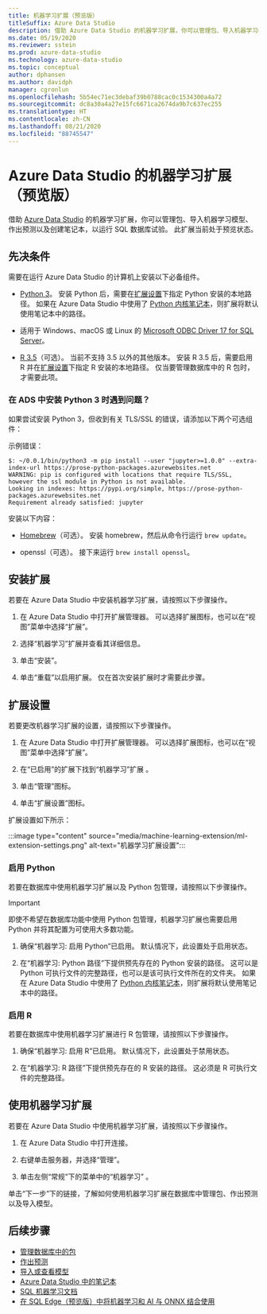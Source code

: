 ```yaml
---
title: 机器学习扩展（预览版）
titleSuffix: Azure Data Studio
description: 借助 Azure Data Studio 的机器学习扩展，你可以管理包、导入机器学习模型、作出预测以及创建笔记本，以运行 SQL 数据库试验。
ms.date: 05/19/2020
ms.reviewer: sstein
ms.prod: azure-data-studio
ms.technology: azure-data-studio
ms.topic: conceptual
author: dphansen
ms.author: davidph
manager: cgronlun
ms.openlocfilehash: 5b54ec71ec3debaf39b0788cac0c1534300a4a72
ms.sourcegitcommit: dc8a30a4a27e15fc6671ca2674da9b7c637ec255
ms.translationtype: HT
ms.contentlocale: zh-CN
ms.lasthandoff: 08/21/2020
ms.locfileid: "88745547"
---
```

# <a name="machine-learning-extension-preview-for-azure-data-studio"></a>Azure Data Studio 的机器学习扩展（预览版）

借助 [Azure Data Studio](what-is.md) 的机器学习扩展，你可以管理包、导入机器学习模型、作出预测以及创建笔记本，以运行 SQL 数据库试验。 此扩展当前处于预览状态。

## <a name="prerequisites"></a>先决条件

需要在运行 Azure Data Studio 的计算机上安装以下必备组件。

- [Python 3](https://www.python.org/downloads/)。 安装 Python 后，需要在[扩展设置](#settings)下指定 Python 安装的本地路径。 如果在 Azure Data Studio 中使用了 [Python 内核笔记本](notebooks-tutorial-python-kernel.md)，则扩展将默认使用笔记本中的路径。

- 适用于 Windows、macOS 或 Linux 的 [Microsoft ODBC Driver 17 for SQL Server](../connect/odbc/download-odbc-driver-for-sql-server.md)。

- [R 3.5](https://www.r-project.org/)（可选）。 当前不支持 3.5 以外的其他版本。 安装 R 3.5 后，需要启用 R 并在[扩展设置](#settings)下指定 R 安装的本地路径。 仅当要管理数据库中的 R 包时，才需要此项。

### <a name="trouble-installing-python-3-from-within-ads"></a>在 ADS 中安装 Python 3 时遇到问题？
如果尝试安装 Python 3，但收到有关 TLS/SSL 的错误，请添加以下两个可选组件：

示例错误：
```
$: ~/0.0.1/bin/python3 -m pip install --user "jupyter>=1.0.0" --extra-index-url https://prose-python-packages.azurewebsites.net
WARNING: pip is configured with locations that require TLS/SSL, however the ssl module in Python is not available.
Looking in indexes: https://pypi.org/simple, https://prose-python-packages.azurewebsites.net
Requirement already satisfied: jupyter
```

安装以下内容：

- [Homebrew](https://brew.sh)（可选）。 安装 homebrew，然后从命令行运行 `brew update`。

- openssl（可选）。 接下来运行 `brew install openssl`。

## <a name="install-the-extension"></a>安装扩展

若要在 Azure Data Studio 中安装机器学习扩展，请按照以下步骤操作。

1. 在 Azure Data Studio 中打开扩展管理器。 可以选择扩展图标，也可以在“视图”菜单中选择“扩展”。

1. 选择“机器学习”扩展并查看其详细信息。

1. 单击“安装”。

1. 单击“重载”以启用扩展。 仅在首次安装扩展时才需要此步骤。

<a name="settings"></a>

## <a name="extension-settings"></a>扩展设置

若要更改机器学习扩展的设置，请按照以下步骤操作。

1. 在 Azure Data Studio 中打开扩展管理器。 可以选择扩展图标，也可以在“视图”菜单中选择“扩展”。

1. 在“已启用”的扩展下找到“机器学习”扩展 。

1. 单击“管理”图标。

1. 单击“扩展设置”图标。

扩展设置如下所示：

:::image type="content" source="media/machine-learning-extension/ml-extension-settings.png" alt-text="机器学习扩展设置":::

### <a name="enable-python"></a>启用 Python

若要在数据库中使用机器学习扩展以及 Python 包管理，请按照以下步骤操作。

> [!IMPORTANT]
> 即使不希望在数据库功能中使用 Python 包管理，机器学习扩展也需要启用 Python 并将其配置为可使用大多数功能。

1. 确保“机器学习: 启用 Python”已启用。 默认情况下，此设置处于启用状态。

1. 在“机器学习: Python 路径”下提供预先存在的 Python 安装的路径。 这可以是 Python 可执行文件的完整路径，也可以是该可执行文件所在的文件夹。 如果在 Azure Data Studio 中使用了 [Python 内核笔记本](notebooks-tutorial-python-kernel.md)，则扩展将默认使用笔记本中的路径。

### <a name="enable-r"></a>启用 R

若要在数据库中使用机器学习扩展进行 R 包管理，请按照以下步骤操作。

1. 确保“机器学习: 启用 R”已启用。 默认情况下，此设置处于禁用状态。

1. 在“机器学习: R 路径”下提供预先存在的 R 安装的路径。 这必须是 R 可执行文件的完整路径。 

## <a name="use-the-machine-learning-extension"></a>使用机器学习扩展

若要在 Azure Data Studio 中使用机器学习扩展，请按照以下步骤操作。

1. 在 Azure Data Studio 中打开连接。

1. 右键单击服务器，并选择“管理”。

1. 单击左侧“常规”下的菜单中的“机器学习” 。

单击“下一步”下的链接，了解如何使用机器学习扩展在数据库中管理包、作出预测以及导入模型。

## <a name="next-steps"></a>后续步骤

- [管理数据库中的包](machine-learning-extension-manage-packages.md)
- [作出预测](machine-learning-extension-predictions.md)
- [导入或查看模型](machine-learning-extension-import-view-models.md)
- [Azure Data Studio 中的笔记本](notebooks-guidance.md)
- [SQL 机器学习文档](../machine-learning/index.yml)
- [在 SQL Edge（预览版）中将机器学习和 AI 与 ONNX 结合使用](/azure/azure-sql-edge/onnx-overview)
